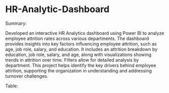 # HR-Analytic-Dashboard

Summary:

Developed an interactive HR Analytics dashboard using Power BI to analyze employee attrition rates across various departments. The dashboard provides insights into key factors influencing employee attrition, such as age, job role, salary, and education. It includes an attrition breakdown by education, job role, salary, and age,  along with visualizations showing trends in attrition over time. Filters allow for detailed analysis by department. This project helps identify the key drivers behind employee attrition, supporting the organization in understanding and addressing turnover challenges.

Table:

